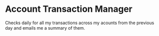 # Account Transaction Manager
Checks daily for all my transactions across my acounts from the previous day and emails me a summary of them.
